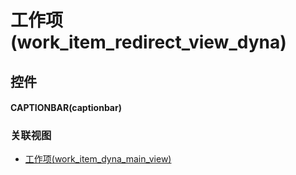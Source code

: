 # 工作项(work_item_redirect_view_dyna)  <!-- {docsify-ignore-all} -->




## 控件
#### CAPTIONBAR(captionbar)



### 关联视图
  * [工作项(work_item_dyna_main_view)](app/view/work_item_dyna_main_view)

<script>
 const { createApp } = Vue
  createApp({
    data() {
      return {

      }
    }
  }).use(ElementPlus).mount('#app')
</script>
